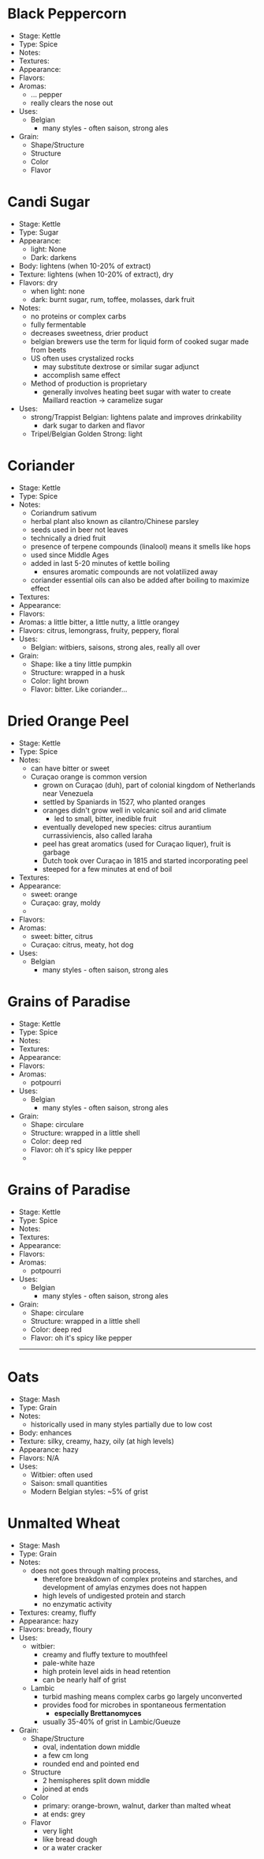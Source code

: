 # Black Peppercorn
* Stage: Kettle
* Type: Spice
* Notes:
* Textures: 
* Appearance: 
* Flavors: 
* Aromas:
	* ... pepper
	* really clears the nose out
* Uses:
	* Belgian
		* many styles - often saison, strong ales
* Grain:
	* Shape/Structure
	* Structure
	* Color
	* Flavor
# Candi Sugar
* Stage: Kettle
* Type: Sugar
* Appearance:
	* light: None
	* Dark: darkens
* Body: lightens (when 10-20% of extract)
* Texture: lightens (when 10-20% of extract), dry
* Flavors: dry
	* when light: none
	* dark: burnt sugar, rum, toffee, molasses, dark fruit
* Notes:
	* no proteins or complex carbs
	* fully fermentable
	* decreases sweetness, drier product
	* belgian brewers use the term for liquid form of cooked sugar made from beets
	* US often uses crystalized rocks
		* may substitute dextrose or similar sugar adjunct
		* accomplish same effect
	* Method of production is proprietary
		* generally involves heating beet sugar with water to create Maillard reaction -> caramelize sugar
* Uses:
	* strong/Trappist Belgian: lightens palate and improves drinkability
		* dark sugar to darken and flavor
	* Tripel/Belgian Golden Strong: light
# Coriander
* Stage: Kettle
* Type: Spice
* Notes:
	* Coriandrum sativum
	* herbal plant also known as cilantro/Chinese parsley
	* seeds used in beer not leaves
	* technically a dried fruit
	* presence of terpene compounds (linalool) means it smells like hops
	* used since Middle Ages
	* added in last 5-20 minutes of kettle boiling
		* ensures aromatic compounds are not volatilized away
	* coriander essential oils can also be added after boiling to maximize effect
* Textures: 
* Appearance: 
* Flavors: 
* Aromas: a little bitter, a little nutty, a little orangey
* Flavors: citrus, lemongrass, fruity, peppery, floral
* Uses:
	* Belgian: witbiers, saisons, strong ales, really all over
* Grain:
	* Shape: like a tiny little pumpkin
	* Structure: wrapped in a husk
	* Color: light brown
	* Flavor: bitter. Like coriander...
# Dried Orange Peel
* Stage: Kettle
* Type: Spice
* Notes:
	* can have bitter or sweet
	* Curaçao orange is common version
		* grown on Curaçao (duh), part of colonial kingdom of Netherlands near Venezuela
		* settled by Spaniards in 1527, who planted oranges
		* oranges didn't grow well in volcanic soil and arid climate
			* led to small, bitter, inedible fruit
		* eventually developed new species: citrus aurantium currassiviencis, also called laraha
		* peel has great aromatics (used for Curaçao liquer), fruit is garbage
		* Dutch took over Curaçao in 1815 and started incorporating peel
		* steeped for a few minutes at end of boil
* Textures: 
* Appearance: 
	* sweet: orange
	* Curaçao: gray, moldy
	* 
* Flavors: 
* Aromas:
	* sweet: bitter, citrus
	* Curaçao: citrus, meaty, hot dog
* Uses:
	* Belgian
		* many styles - often saison, strong ales
# Grains of Paradise
* Stage: Kettle
* Type: Spice
* Notes:
* Textures: 
* Appearance: 
* Flavors: 
* Aromas:
	* potpourri
* Uses:
	* Belgian
		* many styles - often saison, strong ales
* Grain:
	* Shape: circulare
	* Structure: wrapped in a little shell
	* Color: deep red
	* Flavor: oh it's spicy like pepper
	* 
# Grains of Paradise
* Stage: Kettle
* Type: Spice
* Notes:
* Textures: 
* Appearance: 
* Flavors: 
* Aromas:
	* potpourri
* Uses:
	* Belgian
		* many styles - often saison, strong ales
* Grain:
	* Shape: circulare
	* Structure: wrapped in a little shell
	* Color: deep red
	* Flavor: oh it's spicy like pepper
	* ****
# Oats
* Stage: Mash
* Type: Grain
* Notes:
	* historically used in many styles partially due to low cost
* Body: enhances
* Texture: silky, creamy, hazy, oily (at high levels)
* Appearance: hazy
* Flavors: N/A
* Uses:
	* Witbier: often used
	* Saison: small quantities
	* Modern Belgian styles: ~5% of grist
# Unmalted Wheat
* Stage: Mash
* Type: Grain
* Notes:
	* does not goes through malting process,
		* therefore breakdown of complex proteins and starches, and development of amylas enzymes does not happen
		* high levels of undigested protein and starch
		* no enzymatic activity
* Textures: creamy, fluffy
* Appearance: hazy
* Flavors: bready, floury
* Uses:
	* witbier: 
		* creamy and fluffy texture to mouthfeel
		* pale-white haze
		* high protein level aids in head retention
		* can be nearly half of grist
	* Lambic
		* turbid mashing means complex carbs go largely unconverted
		* provides food for microbes in spontaneous fermentation
			* **especially Brettanomyces**
		* usually 35-40% of grist in Lambic/Gueuze
* Grain:
	* Shape/Structure
		* oval, indentation down middle
		* a few cm long
		* rounded end and pointed end
	* Structure
		* 2 hemispheres split down middle
		* joined at ends
	* Color
		* primary: orange-brown, walnut, darker than malted wheat
		* at ends: grey
	* Flavor
		* very light
		* like bread dough
		* or a water cracker